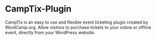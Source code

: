 CampTix-Plugin
==============

CampTix is an easy to use and flexible event ticketing plugin created by WordCamp.org. Allow visitors to purchase tickets to your online or offline event, directly from your WordPress website.